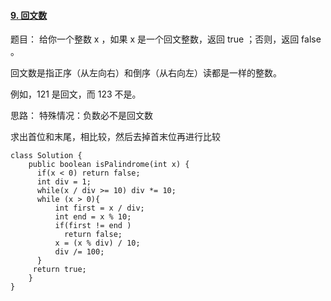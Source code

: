 #### [9. 回文数](https://leetcode.cn/problems/palindrome-number/)

题目：
给你一个整数 x ，如果 x 是一个回文整数，返回 true ；否则，返回 false 。

回文数是指正序（从左向右）和倒序（从右向左）读都是一样的整数。

例如，121 是回文，而 123 不是。

思路：
特殊情况：负数必不是回文数

求出首位和末尾，相比较，然后去掉首末位再进行比较

```
class Solution {
    public boolean isPalindrome(int x) {
      if(x < 0) return false;
      int div = 1;
      while(x / div >= 10) div *= 10;
      while (x > 0){
          int first = x / div;
          int end = x % 10;
          if(first != end )
            return false;
          x = (x % div) / 10;
          div /= 100;
      } 
     return true;
    }
}


```

